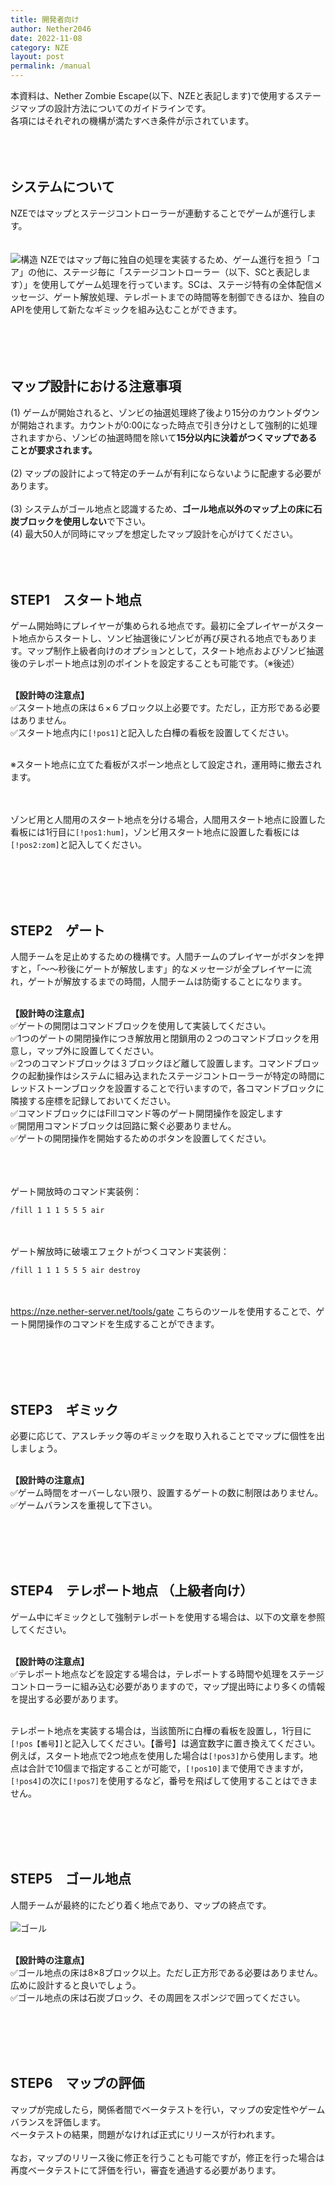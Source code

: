 ```yaml
---
title: 開発者向け
author: Nether2046
date: 2022-11-08
category: NZE
layout: post
permalink: /manual
---
```


本資料は、Nether Zombie Escape(以下、NZEと表記します)で使用するステージマップの設計方法についてのガイドラインです。<br>
各項にはそれぞれの機構が満たすべき条件が示されています。
<br><br><br><br>

## システムについて
NZEではマップとステージコントローラーが連動することでゲームが進行します。<br><br>  
![構造](https://user-images.githubusercontent.com/63540772/156907719-001fcab3-3b9f-4740-a6cb-4873c4e5d9f0.png) 
NZEではマップ毎に独自の処理を実装するため、ゲーム進行を担う「コア」の他に、ステージ毎に「ステージコントローラー（以下、SCと表記します）」を使用してゲーム処理を行っています。SCは、ステージ特有の全体配信メッセージ、ゲート解放処理、テレポートまでの時間等を制御できるほか、独自のAPIを使用して新たなギミックを組み込むことができます。<br>
<br><br><br><br>


## マップ設計における注意事項
(1) ゲームが開始されると、ゾンビの抽選処理終了後より15分のカウントダウンが開始されます。カウントが0:00になった時点で引き分けとして強制的に処理されますから、ゾンビの抽選時間を除いて<b>15分以内に決着がつくマップであることが要求されます。</b><br><br>
(2) マップの設計によって特定のチームが有利にならないように配慮する必要があります。<br><br>
(3) システムがゴール地点と認識するため、<b>ゴール地点以外のマップ上の床に石炭ブロックを使用しない</b>で下さい。<br>
(4) 最大50人が同時にマップを想定したマップ設計を心がけてください。
<br><br><br><br>

  
## STEP1　スタート地点
ゲーム開始時にプレイヤーが集められる地点です。最初に全プレイヤーがスタート地点からスタートし、ソンビ抽選後にゾンビが再び戻される地点でもあります。マップ制作上級者向けのオプションとして，スタート地点およびゾンビ抽選後のテレポート地点は別のポイントを設定することも可能です。（※後述）<br><br>

<b>【設計時の注意点】</b><br>
✅スタート地点の床は６×６ブロック以上必要です。ただし，正方形である必要はありません。<br>
✅スタート地点内に```[!pos1]```と記入した白樺の看板を設置してください。<br>

<br>
※スタート地点に立てた看板がスポーン地点として設定され，運用時に撤去されます。
<br><br><br>

ゾンビ用と人間用のスタート地点を分ける場合，人間用スタート地点に設置した看板には1行目に```[!pos1:hum]```，ゾンビ用スタート地点に設置した看板には```[!pos2:zom]```と記入してください。
     

<br><br><br><br>
## STEP2　ゲート
人間チームを足止めするための機構です。人間チームのプレイヤーがボタンを押すと，「〜〜秒後にゲートが解放します」的なメッセージが全プレイヤーに流れ，ゲートが解放するまでの時間，人間チームは防衛することになります。<br><br>

<b>【設計時の注意点】</b><br>
✅ゲートの開閉はコマンドブロックを使用して実装してください。<br>
✅1つのゲートの開閉操作につき解放用と閉鎖用の２つのコマンドブロックを用意し，マップ外に設置してください。<br>
✅2つのコマンドブロックは３ブロックほど離して設置します。コマンドブロックの起動操作はシステムに組み込まれたステージコントローラーが特定の時間にレッドストーンブロックを設置することで行いますので，各コマンドブロックに隣接する座標を記録しておいてください。<br>
✅コマンドブロックにはFillコマンド等のゲート開閉操作を設定します<br>
✅開閉用コマンドブロックは回路に繋ぐ必要ありません。<br>
✅ゲートの開閉操作を開始するためのボタンを設置してください。<br><br><br><br>

ゲート開放時のコマンド実装例：
```
/fill 1 1 1 5 5 5 air
```
<br><br>
ゲート解放時に破壊エフェクトがつくコマンド実装例：
```
/fill 1 1 1 5 5 5 air destroy
```

<br><br><https://nze.nether-server.net/tools/gate>
こちらのツールを使用することで、ゲート開閉操作のコマンドを生成することができます。

<br><br><br><br>

## STEP3　ギミック
必要に応じて、アスレチック等のギミックを取り入れることでマップに個性を出しましょう。<br><br>

<b>【設計時の注意点】</b><br>
✅ゲーム時間をオーバーしない限り、設置するゲートの数に制限はありません。<br>
✅ゲームバランスを重視して下さい。<br>

<br><br><br><br>

## STEP4　テレポート地点 （上級者向け）
ゲーム中にギミックとして強制テレポートを使用する場合は、以下の文章を参照してください。<br><br>

<b>【設計時の注意点】</b><br>
✅テレポート地点などを設定する場合は，テレポートする時間や処理をステージコントローラーに組み込む必要がありますので，マップ提出時により多くの情報を提出する必要があります。<br><br>

テレポート地点を実装する場合は，当該箇所に白樺の看板を設置し，1行目に```[!pos【番号】]```と記入してください。【番号】は適宜数字に置き換えてください。例えば，スタート地点で2つ地点を使用した場合は```[!pos3]```から使用します。地点は合計で10個まで指定することが可能で，```[!pos10]```まで使用できますが，```[!pos4]```の次に```[!pos7]```を使用するなど，番号を飛ばして使用することはできません。


<br><br><br><br>
## STEP5　ゴール地点
人間チームが最終的にたどり着く地点であり、マップの終点です。<br><br>
![ゴール](src=https://user-images.githubusercontent.com/63540772/151965230-39264f38-0ad0-4dba-b851-e02a33fb7b30.png)
<br><br>


<b>【設計時の注意点】</b><br>
✅ゴール地点の床は8×8ブロック以上。ただし正方形である必要はありません。広めに設計すると良いでしょう。<br>
✅ゴール地点の床は石炭ブロック、その周囲をスポンジで囲ってください。<br>


<br><br><br><br>

## STEP6　マップの評価
マップが完成したら，関係者間でベータテストを行い，マップの安定性やゲームバランスを評価します。<br>
ベータテストの結果，問題がなければ正式にリリースが行われます。<br><br>
なお，マップのリリース後に修正を行うことも可能ですが，修正を行った場合は再度ベータテストにて評価を行い，審査を通過する必要があります。

<br><br><br><br>


